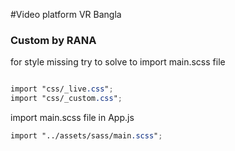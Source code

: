 #Video platform
VR Bangla

### Custom by RANA

for style missing try to solve to import main.scss file

```scss

import "css/_live.css";
import "css/_custom.css";

```

import main.scss file in App.js
```scss
import "../assets/sass/main.scss";
```